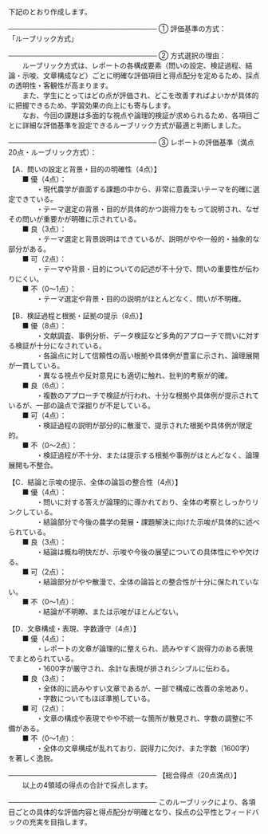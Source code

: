 下記のとおり作成します。

──────────────────────────────
① 評価基準の方式：　
  「ルーブリック方式」

──────────────────────────────
② 方式選択の理由：  
  ルーブリック方式は、レポートの各構成要素（問いの設定、検証過程、結論・示唆、文章構成など）ごとに明確な評価項目と得点配分を定めるため、採点の透明性・客観性が高まります。  
  また、学生にとってはどの点が評価され、どこを改善すればよいかが具体的に把握できるため、学習効果の向上にも寄与します。  
  なお、今回の課題は多面的な視点や論理的検証が求められるため、各項目ごとに詳細な評価基準を設定できるルーブリック方式が最適と判断しました。

──────────────────────────────
③ レポートの評価基準（満点20点・ルーブリック方式）：  

【A．問いの設定と背景・目的の明確性（4点）】  
  ■ 優（4点）：  
    ・現代農学が直面する課題の中から、非常に意義深いテーマを的確に選定できている。  
    ・テーマ選定の背景・目的が具体的かつ説得力をもって説明され、なぜその問いが重要かが明確に示されている。  
  ■ 良（3点）：  
    ・テーマ選定と背景説明はできているが、説明がやや一般的・抽象的な部分がある。  
  ■ 可（2点）：  
    ・テーマや背景・目的についての記述が不十分で、問いの重要性が伝わりにくい。  
  ■ 不（0～1点）：  
    ・テーマ選定や背景・目的の説明がほとんどなく、問いが不明確。

【B．検証過程と根拠・証拠の提示（8点）】  
  ■ 優（8点）：  
    ・文献調査、事例分析、データ検証など多角的アプローチで問いに対する検証が十分になされている。  
    ・各論点に対して信頼性の高い根拠や具体例が豊富に示され、論理展開が一貫している。  
    ・異なる視点や反対意見にも適切に触れ、批判的考察が的確。  
  ■ 良（6点）：  
    ・複数のアプローチで検証が行われ、十分な根拠や具体例が提示されているが、一部の論点で深掘りが不足している。  
  ■ 可（4点）：  
    ・検証過程の説明が部分的に散漫で、提示された根拠や具体例が限定的。  
  ■ 不（0～2点）：  
    ・検証過程が不十分、または提示する根拠や事例がほとんどなく、論理展開も不整合。

【C．結論と示唆の提示、全体の論旨の整合性（4点）】  
  ■ 優（4点）：  
    ・問いに対する答えが論理的に導かれており、全体の考察としっかりリンクしている。  
    ・結論部分で今後の農学の発展・課題解決に向けた示唆が具体的に述べられている。  
  ■ 良（3点）：  
    ・結論は概ね明快だが、示唆や今後の展望についての具体性にやや欠ける。  
  ■ 可（2点）：  
    ・結論部分がやや散漫で、全体の論旨との整合性が十分に保たれていない。  
  ■ 不（0～1点）：  
    ・結論が不明瞭、または示唆がほとんどない。

【D．文章構成・表現、字数遵守（4点）】  
  ■ 優（4点）：  
    ・レポートの文章が論理的に整えられ、読みやすく説得力のある表現でまとめられている。  
    ・1600字が厳守され、余計な表現が排されシンプルに伝わる。  
  ■ 良（3点）：  
    ・全体的に読みやすい文章であるが、一部で構成に改善の余地あり。  
    ・字数についてもほぼ準拠している。  
  ■ 可（2点）：  
    ・文章の構成や表現でやや不統一な箇所が散見され、字数の調整に不備がある。  
  ■ 不（0～1点）：  
    ・全体の文章構成が乱れており、説得力に欠け、また字数（1600字）を著しく逸脱。

──────────────────────────────
【総合得点（20点満点）】  
  以上の4領域の得点の合計で採点します。

──────────────────────────────
このルーブリックにより、各項目ごとの具体的な評価内容と得点配分が明確となり、採点の公平性とフィードバックの充実を目指します。